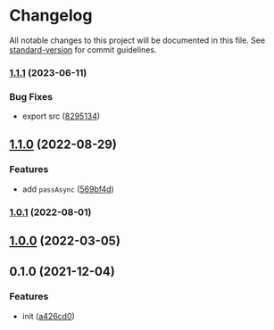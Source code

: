 # Changelog

All notable changes to this project will be documented in this file. See [standard-version](https://github.com/conventional-changelog/standard-version) for commit guidelines.

### [1.1.1](https://github.com/BlackGlory/pass/compare/v1.1.0...v1.1.1) (2023-06-11)


### Bug Fixes

* export src ([8295134](https://github.com/BlackGlory/pass/commit/82951349c08dfc19f6c21dedb49350267c893787))

## [1.1.0](https://github.com/BlackGlory/pass/compare/v1.0.1...v1.1.0) (2022-08-29)


### Features

* add `passAsync` ([569bf4d](https://github.com/BlackGlory/pass/commit/569bf4d429542ff82eeb76beaa562b42f8474c2e))

### [1.0.1](https://github.com/BlackGlory/pass/compare/v1.0.0...v1.0.1) (2022-08-01)

## [1.0.0](https://github.com/BlackGlory/pass/compare/v0.1.0...v1.0.0) (2022-03-05)

## 0.1.0 (2021-12-04)


### Features

* init ([a426cd0](https://github.com/BlackGlory/pass/commit/a426cd0dbe3e83aaeb2cb7cdc207574be4f74855))
